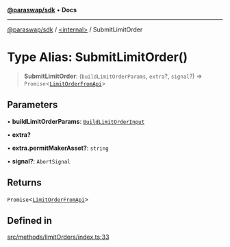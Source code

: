 [**@paraswap/sdk**](../../README.md) • **Docs**

***

[@paraswap/sdk](../../globals.md) / [\<internal\>](../README.md) / SubmitLimitOrder

# Type Alias: SubmitLimitOrder()

> **SubmitLimitOrder**: (`buildLimitOrderParams`, `extra`?, `signal`?) => `Promise`\<[`LimitOrderFromApi`](../../type-aliases/LimitOrderFromApi.md)\>

## Parameters

• **buildLimitOrderParams**: [`BuildLimitOrderInput`](../../type-aliases/BuildLimitOrderInput.md)

• **extra?**

• **extra.permitMakerAsset?**: `string`

• **signal?**: `AbortSignal`

## Returns

`Promise`\<[`LimitOrderFromApi`](../../type-aliases/LimitOrderFromApi.md)\>

## Defined in

[src/methods/limitOrders/index.ts:33](https://github.com/paraswap/paraswap-sdk/blob/master/src/methods/limitOrders/index.ts#L33)
